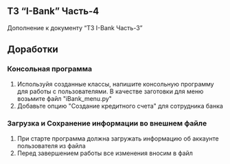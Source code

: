 ## ТЗ “I-Bank” Часть-4

Дополнение к документу “ТЗ I-Bank Часть-3”


## Доработки

### Консольная программа

1. Используйя созданные классы, напишите консольную программу для работы с пользователями. 
   В качестве заготовки для меню возьмите файл "iBank_menu.py"
1. Добавьте опцию "Создание кредитного счета" для сотрудника банка
   
### Загрузка и Сохранение информации во внешнем файле

1. При старте программа должна загружать информацию об аккаунте пользователя из файла
1. Перед завершением работы все изменения вносим в файл